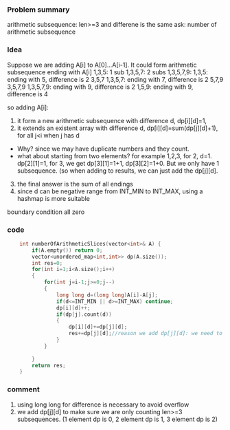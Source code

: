 ### Problem summary
arithmetic subsequence: len>=3 and differene is the same
ask: number of arithmetic subsequence

### Idea
Suppose we are adding A[i] to A[0]...A[i-1]. It could form arithmetic subsequence ending with A[i]
1,3,5: 1 sub
1,3,5,7: 2 subs
1,3,5,7,9:
1,3,5: ending with 5, difference is 2
3,5,7
1,3,5,7: ending with 7, difference is 2
5,7,9
3,5,7,9
1,3,5,7,9: ending with 9, difference is 2
1,5,9: ending with 9, difference is 4

so adding A[i]:
1. it form a new arithmetic subsequence with difference d, dp[i][d]=1, 
2. it extends an existent array with difference d, dp[i][d]=sum(dp[j][d]+1), for all j<i when j has d
  - Why? since we may have duplicate numbers and they count.
  - what about starting from two elements? 
  for example 1,2,3, for 2, d=1. dp[2][1]=1, 
  for 3, we get dp[3][1]=1+1, dp[3][2]=1+0. But we only have 1 subsequence. (so when adding to results, we can just add the dp[j][d].
3. the final answer is the sum of all endings
4. since d can be negative range from INT_MIN to INT_MAX, using a hashmap is more suitable

boundary condition
all zero

### code
```cpp
    int numberOfArithmeticSlices(vector<int>& A) {
        if(A.empty()) return 0;
        vector<unordered_map<int,int>> dp(A.size());
        int res=0;
        for(int i=1;i<A.size();i++)
        {
            for(int j=i-1;j>=0;j--)
            {
                long long d=(long long)A[i]-A[j];
                if(d<=INT_MIN || d>=INT_MAX) continue;
                dp[i][d]++;
                if(dp[j].count(d)) 
                {
                    dp[i][d]+=dp[j][d];
                    res+=dp[j][d];//reason we add dp[j][d]: we need to get rid of those two-element slices
                }
            }
            
        }
        return res;
    }
```

### comment
1. using long long for difference is necessary to avoid overflow
2. we add dp[j][d] to make sure we are only counting len>=3 subsequences. (1 element dp is 0, 2 element dp is 1, 3 element dp is 2)

